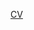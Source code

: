 [CV](https://pengyu-zhang.github.io/assets/pdf/MVMA-GCN_Multi-view_multi-layer_attention_graph_convolutional_networks.pdf)
